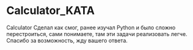 # Calculator_KATA
Calculator
Сделал как смог, ранее изучал Python и было сложно перестроиться, сами понимаете, там эти задачи реализовать легче. 
Спасибо за возможность, жду вашего ответа.
